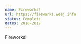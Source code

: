 ```yaml
---
name: Fireworks!
url: https://fireworks.weej.info
status: Complete
dates: 2018-2019
---
```

Fireworks!
